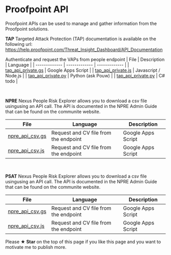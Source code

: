 # Proofpoint API 

Proofpoint APIs can be used to manage and gather information from the Proofpoint
solutions.

**TAP**
Targeted Attack Protection (TAP) documentation is available 
on the following url: https://help.proofpoint.com/Threat_Insight_Dashboard/API_Documentation

Authenticate and request the VAPs from people endpoint
| File  | Description | Language |
| ------------- | ------------- | ------------- |
| [tap_api_private.gs](https://github.com/pfptcommunity/api/blob/main/tap_api_private.gs) | Google Apps Script |
| [tap_api_private.js](https://github.com/pfptcommunity/api/blob/main/tap_api_private.js) | Javascript / Node.js |
| [tap_api_private.py](https://github.com/moosylog/proofpoint/blob/main/tap_api_private.js) | Python (ask Pouw) |
| [tap_api_private.py](https://github.com/moosylog/proofpoint/blob/main/tap_api_private.js) | C# todo |


<br>


**NPRE**
Nexus People Risk Explorer allows you to download a csv file usingusing an API call. 
The API is documented in the NPRE Admin Guide that can be found on the communite website.

| File  | Language | Description |
| ------------- | ------------- | ------------- |
| [npre_api_csv.gs](https://github.com/pfptcommunity/api/blob/main/tap_api_private.gs) | Request and CV file from the endpoint | Google Apps Script |
| [npre_api_csv.js](https://github.com/pfptcommunity/api/blob/main/tap_api_private.gs) | Request and CV file from the endpoint | Google Apps Script |


<br>

**PSAT**
Nexus People Risk Explorer allows you to download a csv file usingusing an API call. 
The API is documented in the NPRE Admin Guide that can be found on the communite website.

| File  | Language | Description |
| ------------- | ------------- | ------------- |
| [npre_api_csv.gs](https://github.com/pfptcommunity/api/blob/main/tap_api_private.gs) | Request and CV file from the endpoint | Google Apps Script |
| [npre_api_csv.js](https://github.com/pfptcommunity/api/blob/main/tap_api_private.gs) | Request and CV file from the endpoint | Google Apps Script |



Please **★ Star** on the top of this page if you like this page and you want to motivate me to publish more.


